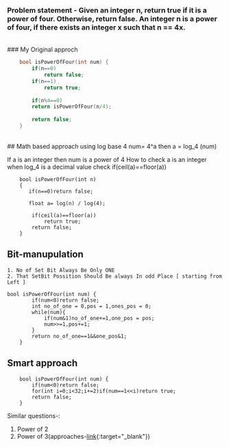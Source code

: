 ### Problem statement - Given an integer n, return true if it is a power of four. Otherwise, return false. An integer n is a power of four, if there exists an integer x such that n == 4x.
<br>
### My Original approch

```cpp
    bool isPowerOfFour(int num) {
        if(n==0)
            return false;
        if(n==1)
            return true;
        
        if(n%4==0)
        return isPowerOfFour(n/4);
        
        return false;
    }
```
<br>
## Math based approach using log base 4
num= 4^a
then a = log_4 (num)

If a is an integer then num is a power of 4
How to check a is an integer when log_4 is a decimal value
check if(ceil(a)==floor(a))
```cp
    bool isPowerOfFour(int n) 
    {
       if(n==0)return false;

       float a= log(n) / log(4);
      
        if(ceil(a)==floor(a))
            return true;
        return false;
    }
``` 
## Bit-manupulation
    1. No of Set Bit Always Be Only ONE 
    2. That SetBit Possition Should Be always In odd Place [ starting from Left ] 
```cp
bool isPowerOfFour(int num) {
        if(num<0)return false;
        int no_of_one = 0,pos = 1,ones_pos = 0;
        while(num){
            if(num&1)no_of_one+=1,one_pos = pos;
            num>>=1,pos+=1;
        }
        return no_of_one==1&&one_pos&1;
    }
```
## Smart approach
```cp
    bool isPowerOfFour(int num) {
        if(num<0)return false;
        for(int i=0;i<32;i+=2)if(num==1<<i)return true;
        return false;
    }

```
Similar questions-:
1. Power of 2
2. Power of 3(approaches-[link](https://leetcode.com/problems/power-of-three/discuss/1178701/Power-Of-Three-or-Loops-Recursive-Direct-Approach-or-Multiple-Solutions-Explained-w-Clean-Code){:target="\_blank"})
 
